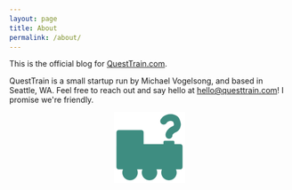 ```yaml
---
layout: page
title: About
permalink: /about/
---
```


This is the official blog for [QuestTrain.com](https://questtrain.com).

QuestTrain is a small startup run by Michael Vogelsong, and based in Seattle, WA. Feel free to reach out and say hello at [hello@questtrain.com](mailto:hello@questtrain.com)! I promise we're friendly.

<div style="text-align:center"><a href="https://www.questtrain.com"><img src="/assets/QuestTrainLogoGreen.png" height="128" /></a></div>